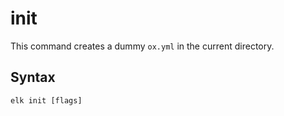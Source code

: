 init
==========

This command creates a dummy `ox.yml` in the current directory.

## Syntax
```
elk init [flags]
```